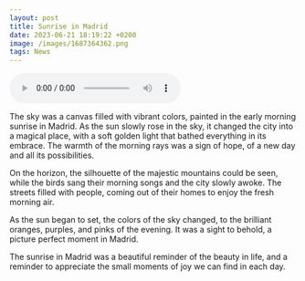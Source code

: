 ```yaml
--- 
layout: post 
title: Sunrise in Madrid
date: 2023-06-21 18:19:22 +0200 
image: /images/1687364362.png
tags: News 
--- 
```


<audio controls>
        <source src="/audios/1687364362.mp3" type="audio/mpeg">
        Your browser does not support the audio element.
      </audio>

The sky was a canvas filled with vibrant colors, painted in the early morning sunrise in Madrid. As the sun slowly rose in the sky, it changed the city into a magical place, with a soft golden light that bathed everything in its embrace. The warmth of the morning rays was a sign of hope, of a new day and all its possibilities.

On the horizon, the silhouette of the majestic mountains could be seen, while the birds sang their morning songs and the city slowly awoke. The streets filled with people, coming out of their homes to enjoy the fresh morning air.

As the sun began to set, the colors of the sky changed, to the brilliant oranges, purples, and pinks of the evening. It was a sight to behold, a picture perfect moment in Madrid.

The sunrise in Madrid was a beautiful reminder of the beauty in life, and a reminder to appreciate the small moments of joy we can find in each day.